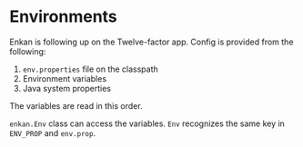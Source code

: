 # Environments

Enkan is following up on the Twelve-factor app. Config is provided from the following:

1. `env.properties` file on the classpath
2. Environment variables
3. Java system properties

The variables are read in this order.

`enkan.Env` class can access the variables. `Env` recognizes the same key in `ENV_PROP` and `env.prop`.
